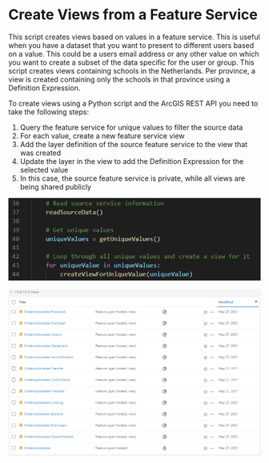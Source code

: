 # Create Views from a Feature Service

This script creates views based on values in a feature service. This is useful when you have a dataset that you want to present to different users based on a value. This could be a users email address or any other value on which you want to create a subset of the data specific for the user or group. This script creates views containing schools in the Netherlands. Per province, a view is created containing only the schools in that province using a Definition Expression. 

To create views using a Python script and the ArcGIS REST API you need to take the following steps:

1. Query the feature service for unique values to filter the source data
2. For each value, create a new feature service view
3. Add the layer definition of the source feature service to the view that was created
4. Update the layer in the view to add the Definition Expression for the selected value
5. In this case, the source feature service is private, while all views are being shared publicly

![CreateViews](../images/screenshot_CreateViews.png)<br/>

![ViewsInOnline](../images/views_in_online.png)<br/>
